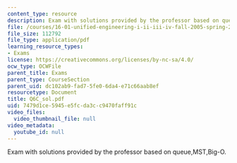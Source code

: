 ```yaml
---
content_type: resource
description: Exam with solutions provided by the professor based on queue,MST,Big-O.
file: /courses/16-01-unified-engineering-i-ii-iii-iv-fall-2005-spring-2006/7479d1ce5945e5fcda3cc9470faff91c_Q6C_sol.pdf
file_size: 112792
file_type: application/pdf
learning_resource_types:
- Exams
license: https://creativecommons.org/licenses/by-nc-sa/4.0/
ocw_type: OCWFile
parent_title: Exams
parent_type: CourseSection
parent_uid: dc102ab9-fad7-5fe0-6da4-e71c66aab8ef
resourcetype: Document
title: Q6C_sol.pdf
uid: 7479d1ce-5945-e5fc-da3c-c9470faff91c
video_files:
  video_thumbnail_file: null
video_metadata:
  youtube_id: null
---
```

Exam with solutions provided by the professor based on queue,MST,Big-O.